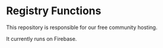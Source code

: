 # Registry Functions 

This repository is responsible for our free community hosting. 

It currently runs on Firebase. 

